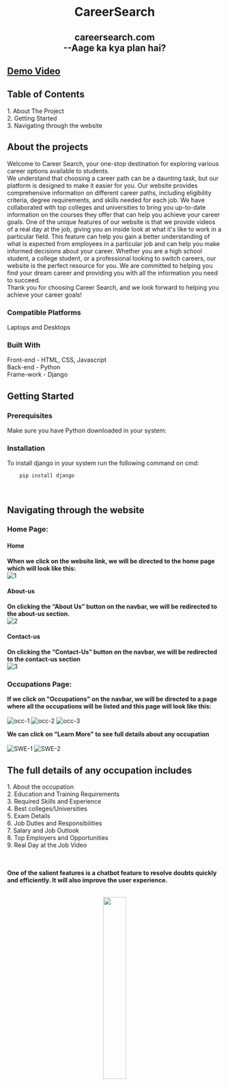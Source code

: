 <h1 align="center">CareerSearch</h1>

<h2 align="center">  careersearch.com<br> --Aage ka kya plan hai? <br></h2>

## [Demo Video](https://youtu.be/y-5oG5X_kV8)

<h2>Table of Contents</h2>
  1. About The Project<br>
  2. Getting Started<br>
  3. Navigating through the website<br>

<h2>About the projects</h2>
Welcome to Career Search, your one-stop destination for exploring various career options available to students.
<br>
We understand that choosing a career path can be a daunting task, but our platform is designed to make it easier for you.
Our website provides comprehensive information on different career paths, including eligibility criteria, degree requirements, and skills needed for each job. We have collaborated with top colleges and universities to bring you up-to-date information on the courses they offer that can help you achieve your career goals.
One of the unique features of our website is that we provide videos of a real day at the job, giving you an inside look at what it's like to work in a particular field. This feature can help you gain a better understanding of what is expected from employees in a particular job and can help you make informed decisions about your career.
Whether you are a high school student, a college student, or a professional looking to switch careers, our website is the perfect resource for you. We are committed to helping you find your dream career and providing you with all the information you need to succeed.
<br>
Thank you for choosing Career Search, and we look forward to helping you achieve your career goals!

### **Compatible Platforms**
Laptops and Desktops

### **Built With**
Front-end - HTML, CSS, Javascript<br>
Back-end - Python<br>
Frame-work - Django<br>

<h2>Getting Started</h2>

### **Prerequisites**

Make sure you have Python downloaded in your system:
<br>

### **Installation**

To install django in your system run the following command on cmd:

        pip install django

<br>


<h2>Navigating through the website</h2>

### **Home Page:**

#### **Home**

**When we click on the website link, we will be directed to the home page which will look like this:**<br>
![1](https://github.com/Aanchal-1234/photos/blob/main/CareerSearch/CS1.png)


#### **About-us**

**On clicking the “About Us” button on the navbar, we will be redirected to the about-us section.**<br>
![2](https://github.com/Aanchal-1234/photos/blob/main/CareerSearch/CS2.png)

#### **Contact-us**

**On clicking the “Contact-Us” button on the navbar, we will be redirected to the contact-us section** <br>
![3](https://github.com/Aanchal-1234/photos/blob/main/CareerSearch/CS3.png)

### **Occupations Page:**

**If we click on "Occupations" on the navbar, we will be directed to a page where all the occupations will be listed and this page will look like this:**
<br><br>
![occ-1](https://github.com/Aanchal-1234/photos/blob/main/CareerSearch/CS4.png)
![occ-2](https://github.com/Aanchal-1234/photos/blob/main/CareerSearch/CS5new.png)
![occ-3](https://github.com/Aanchal-1234/photos/blob/main/CareerSearch/CS6.png)

**We can click on "Learn More" to see full details about any occupation**<br><br>
![SWE-1](https://github.com/Aanchal-1234/photos/blob/main/CareerSearch/CS7.png)
![SWE-2](https://github.com/Aanchal-1234/photos/blob/main/CareerSearch/CS8.png)

<h2>The full details of any occupation includes</h2>
  1. About the occupation <br>
  2. Education and Training Requirements <br>
  3. Required Skills and Experience <br>
  4. Best colleges/Universities <br>
  5. Exam Details <br>
  6. Job Duties and Responsibilities <br>
  7. Salary and Job Outlook <br>
  8. Top Employers and Opportunities <br>
  9. Real Day at the Job Video <br>
  <br><br>

**One of the salient features is a chatbot feature to resolve doubts quickly and efficiently. It will also improve the user experience.**
<br> <br>
<p align="center" width="100%">
    <img width="33%" src="https://github.com/Aanchal-1234/photos/blob/main/CareerSearch/CS9.png">
</p>
